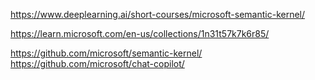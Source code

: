 https://www.deeplearning.ai/short-courses/microsoft-semantic-kernel/  

https://learn.microsoft.com/en-us/collections/1n31t57k7k6r85/  

https://github.com/microsoft/semantic-kernel/  
https://github.com/microsoft/chat-copilot/  
